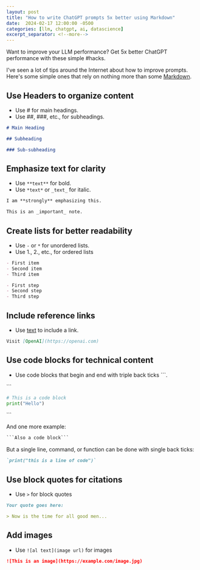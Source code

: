 ```yaml
---
layout: post
title: "How to write ChatGPT prompts 5x better using Markdown"
date:  2024-02-17 12:00:00 -0500
categories: [llm, chatgpt, ai, datascience]
excerpt_separator: <!--more-->
---
```


Want to improve your LLM performance? Get 5x better ChatGPT performance with these simple #hacks.

<!--more-->

I've seen a lot of tips around the Internet about how to improve prompts. Here's some simple ones that rely on nothing more than some [Markdown](https://daringfireball.net/projects/markdown/syntax).

## Use Headers to organize content

- Use # for main headings.
- Use ##, ###, etc., for subheadings.

```markdown
# Main Heading

## Subheading

### Sub-subheading
```

## Emphasize text for clarity

- Use `**text**` for bold.
- Use `*text*` or `_text_` for italic.

```markdown
I am **strongly** emphasizing this.

This is an _important_ note.
```

## Create lists for better readability

- Use `-` or `*` for unordered lists.
- Use 1., 2., etc., for ordered lists

```markdown
- First item
- Second item
- Third item
```

```markdown
- First step
- Second step
- Third step
```

## Include reference links

- Use [text](URL) to include a link.

```markdown
Visit [OpenAI](https://openai.com)
```

## Use code blocks for technical content

- Use code blocks that begin and end with triple back ticks \`\`\`.

\```
```python
# This is a code block
print("Hello")
```
\```

And one more example:

```markdown
```Also a code block```
```

But a single line, command, or function can be done with single back ticks:

```markdown
`print("this is a line of code")`
```


## Use block quotes for citations

- Use `>` for block quotes

```markdown
Your quote goes here:

> Now is the time for all good men...
```

## Add images

- Use `![al text](image url)` for images

```markdown
![This is an image](https://example.com/image.jpg)
```

